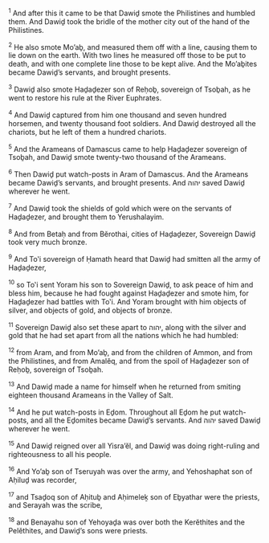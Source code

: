 <sup>1</sup> And after this it came to be that Dawiḏ smote the Philistines and humbled them. And Dawiḏ took the bridle of the mother city out of the hand of the Philistines.

<sup>2</sup> He also smote Mo’aḇ, and measured them off with a line, causing them to lie down on the earth. With two lines he measured off those to be put to death, and with one complete line those to be kept alive. And the Mo’aḇites became Dawiḏ’s servants, and brought presents.

<sup>3</sup> Dawiḏ also smote Haḏaḏezer son of Reḥoḇ, sovereign of Tsoḇah, as he went to restore his rule at the River Euphrates.

<sup>4</sup> And Dawiḏ captured from him one thousand and seven hundred horsemen, and twenty thousand foot soldiers. And Dawiḏ destroyed all the chariots, but he left of them a hundred chariots.

<sup>5</sup> And the Arameans of Damascus came to help Haḏaḏezer sovereign of Tsoḇah, and Dawiḏ smote twenty-two thousand of the Arameans.

<sup>6</sup> Then Dawiḏ put watch-posts in Aram of Damascus. And the Arameans became Dawiḏ’s servants, and brought presents. And יהוה saved Dawiḏ wherever he went.

<sup>7</sup> And Dawiḏ took the shields of gold which were on the servants of Haḏaḏezer, and brought them to Yerushalayim.

<sup>8</sup> And from Betaḥ and from Bĕrothai, cities of Haḏaḏezer, Sovereign Dawiḏ took very much bronze.

<sup>9</sup> And To‛i sovereign of Ḥamath heard that Dawiḏ had smitten all the army of Haḏaḏezer,

<sup>10</sup> so To‛i sent Yoram his son to Sovereign Dawiḏ, to ask peace of him and bless him, because he had fought against Haḏaḏezer and smote him, for Haḏaḏezer had battles with To‛i. And Yoram brought with him objects of silver, and objects of gold, and objects of bronze.

<sup>11</sup> Sovereign Dawiḏ also set these apart to יהוה, along with the silver and gold that he had set apart from all the nations which he had humbled:

<sup>12</sup> from Aram, and from Mo’aḇ, and from the children of Ammon, and from the Philistines, and from Amalĕq, and from the spoil of Haḏaḏezer son of Reḥoḇ, sovereign of Tsoḇah.

<sup>13</sup> And Dawiḏ made a name for himself when he returned from smiting eighteen thousand Arameans in the Valley of Salt.

<sup>14</sup> And he put watch-posts in Eḏom. Throughout all Eḏom he put watch-posts, and all the Eḏomites became Dawiḏ’s servants. And יהוה saved Dawiḏ wherever he went.

<sup>15</sup> And Dawiḏ reigned over all Yisra’ĕl, and Dawiḏ was doing right-ruling and righteousness to all his people.

<sup>16</sup> And Yo’aḇ son of Tseruyah was over the army, and Yehoshaphat son of Aḥiluḏ was recorder,

<sup>17</sup> and Tsaḏoq son of Aḥituḇ and Aḥimeleḵ son of Eḇyathar were the priests, and Serayah was the scribe,

<sup>18</sup> and Benayahu son of Yehoyaḏa was over both the Kerĕthites and the Pelĕthites, and Dawiḏ’s sons were priests.

